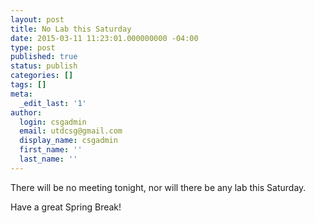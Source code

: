 ```yaml
---
layout: post
title: No Lab this Saturday
date: 2015-03-11 11:23:01.000000000 -04:00
type: post
published: true
status: publish
categories: []
tags: []
meta:
  _edit_last: '1'
author:
  login: csgadmin
  email: utdcsg@gmail.com
  display_name: csgadmin
  first_name: ''
  last_name: ''
---
```


There will be no meeting tonight, nor will there be any lab this Saturday.

Have a great Spring Break!
